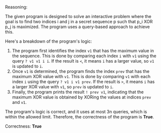 Reasoning: 

The given program is designed to solve an interactive problem where the goal is to find two indices i and j in a secret sequence p such that p_i XOR p_j is maximized. The program uses a query-based approach to achieve this.

Here's a breakdown of the program's logic:

1.  The program first identifies the index `v1` that has the maximum value in the sequence. This is done by comparing each index `i` with `v1` using the query `? v1 v1 i i`. If the result is `<`, it means `i` has a larger value, so `v1` is updated to `i`.
2.  Once `v1` is determined, the program finds the index `prev` that has the maximum XOR value with `v1`. This is done by comparing `v1` with each index `i` using the query `? v1 i v1 prev`. If the result is `>`, it means `i` has a larger XOR value with `v1`, so `prev` is updated to `i`.
3.  Finally, the program prints the result `! prev v1`, indicating that the maximum XOR value is obtained by XORing the values at indices `prev` and `v1`.

The program's logic is correct, and it uses at most 3n queries, which is within the allowed limit. Therefore, the correctness of the program is **True**.

Correctness: **True**